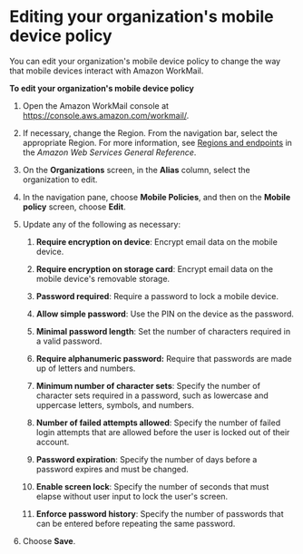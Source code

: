 # Editing your organization's mobile device policy<a name="edit_organization_mobile_policy"></a>

You can edit your organization's mobile device policy to change the way that mobile devices interact with Amazon WorkMail\.

**To edit your organization's mobile device policy**

1. Open the Amazon WorkMail console at [https://console\.aws\.amazon\.com/workmail/](https://console.aws.amazon.com/workmail/)\.

1. If necessary, change the Region\. From the navigation bar, select the appropriate Region\. For more information, see [Regions and endpoints](http://docs.aws.amazon.com/general/latest/gr/index.html?rande.html) in the *Amazon Web Services General Reference*\.

1. On the **Organizations** screen, in the **Alias** column, select the organization to edit\.

1. In the navigation pane, choose **Mobile Policies**, and then on the **Mobile policy** screen, choose **Edit**\.

1. Update any of the following as necessary:

   1. **Require encryption on device**: Encrypt email data on the mobile device\.

   1. **Require encryption on storage card**: Encrypt email data on the mobile device's removable storage\.

   1. **Password required**: Require a password to lock a mobile device\.

   1. **Allow simple password**: Use the PIN on the device as the password\.

   1. **Minimal password length**: Set the number of characters required in a valid password\.

   1. **Require alphanumeric password:** Require that passwords are made up of letters and numbers\.

   1. **Minimum number of character sets**: Specify the number of character sets required in a password, such as lowercase and uppercase letters, symbols, and numbers\.

   1. **Number of failed attempts allowed**: Specify the number of failed login attempts that are allowed before the user is locked out of their account\.

   1. **Password expiration**: Specify the number of days before a password expires and must be changed\.

   1. **Enable screen lock**: Specify the number of seconds that must elapse without user input to lock the user's screen\.

   1. **Enforce password history**: Specify the number of passwords that can be entered before repeating the same password\.

1. Choose **Save**\.